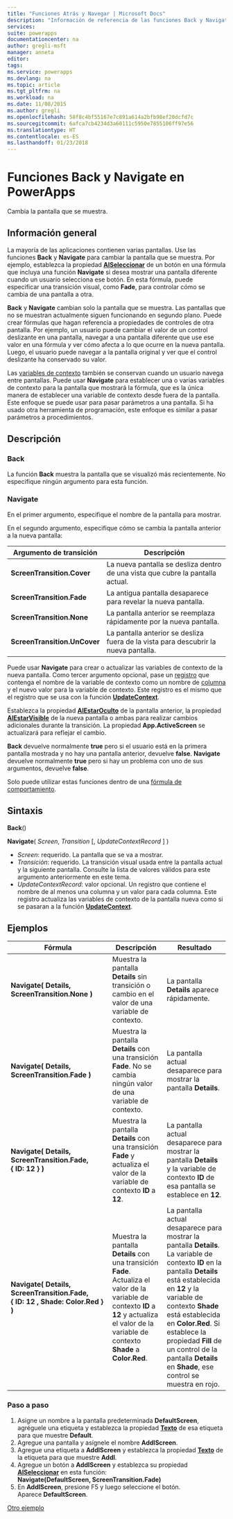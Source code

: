```yaml
---
title: "Funciones Atrás y Navegar | Microsoft Docs"
description: "Información de referencia de las funciones Back y Navigate de PowerApps, con sintaxis y ejemplos"
services: 
suite: powerapps
documentationcenter: na
author: gregli-msft
manager: anneta
editor: 
tags: 
ms.service: powerapps
ms.devlang: na
ms.topic: article
ms.tgt_pltfrm: na
ms.workload: na
ms.date: 11/08/2015
ms.author: gregli
ms.openlocfilehash: 58f8c4bf55167e7c891a614a2bfb98ef20dcfd7c
ms.sourcegitcommit: 6afca7cb4234d3a60111c5950e7855106ff97e56
ms.translationtype: HT
ms.contentlocale: es-ES
ms.lasthandoff: 01/23/2018
---
```

# <a name="back-and-navigate-functions-in-powerapps"></a>Funciones Back y Navigate en PowerApps
Cambia la pantalla que se muestra.

## <a name="overview"></a>Información general
La mayoría de las aplicaciones contienen varias pantallas.  Use las funciones **Back** y **Navigate** para cambiar la pantalla que se muestra. Por ejemplo, establezca la propiedad **[AlSeleccionar](../controls/properties-core.md)** de un botón en una fórmula que incluya una función **Navigate** si desea mostrar una pantalla diferente cuando un usuario selecciona ese botón. En esta fórmula, puede especificar una transición visual, como **Fade**, para controlar cómo se cambia de una pantalla a otra.  

**Back** y **Navigate** cambian solo la pantalla que se muestra. Las pantallas que no se muestran actualmente siguen funcionando en segundo plano. Puede crear fórmulas que hagan referencia a propiedades de controles de otra pantalla. Por ejemplo, un usuario puede cambiar el valor de un control deslizante en una pantalla, navegar a una pantalla diferente que use ese valor en una fórmula y ver cómo afecta a lo que ocurre en la nueva pantalla.  Luego, el usuario puede navegar a la pantalla original y ver que el control deslizante ha conservado su valor.

Las [variables de contexto](../working-with-variables.md#create-a-context-variable) también se conservan cuando un usuario navega entre pantallas. Puede usar **Navigate** para establecer una o varias variables de contexto para la pantalla que mostrará la fórmula, que es la única manera de establecer una variable de contexto desde fuera de la pantalla. Este enfoque se puede usar para pasar parámetros a una pantalla. Si ha usado otra herramienta de programación, este enfoque es similar a pasar parámetros a procedimientos.

## <a name="description"></a>Descripción
### <a name="back"></a>Back
La función **Back** muestra la pantalla que se visualizó más recientemente. No especifique ningún argumento para esta función.

### <a name="navigate"></a>Navigate
En el primer argumento, especifique el nombre de la pantalla para mostrar.  

 En el segundo argumento, especifique cómo se cambia la pantalla anterior a la nueva pantalla:

| Argumento de transición | Descripción |
| --- | --- |
| **ScreenTransition.Cover** |La nueva pantalla se desliza dentro de una vista que cubre la pantalla actual. |
| **ScreenTransition.Fade** |La antigua pantalla desaparece para revelar la nueva pantalla. |
| **ScreenTransition.None** |La pantalla anterior se reemplaza rápidamente por la nueva pantalla. |
| **ScreenTransition.UnCover** |La pantalla anterior se desliza fuera de la vista para descubrir la nueva pantalla. |

Puede usar **Navigate** para crear o actualizar las variables de contexto de la nueva pantalla. Como tercer argumento opcional, pase un [registro](../working-with-tables.md#records) que contenga el nombre de la variable de contexto como un nombre de [columna](../working-with-tables.md#columns) y el nuevo valor para la variable de contexto.  Este registro es el mismo que el registro que se usa con la función **[UpdateContext](function-updatecontext.md)**.

Establezca la propiedad **[AlEstarOculto](../controls/control-screen.md)** de la pantalla anterior, la propiedad **[AlEstarVisible](../controls/control-screen.md)** de la nueva pantalla o ambas para realizar cambios adicionales durante la transición. La propiedad **App.ActiveScreen** se actualizará para reflejar el cambio.

**Back** devuelve normalmente **true** pero si el usuario está en la primera pantalla mostrada y no hay una pantalla anterior, devuelve **false**.  **Navigate** devuelve normalmente **true** pero si hay un problema con uno de sus argumentos, devuelve **false**.

Solo puede utilizar estas funciones dentro de una [fórmula de comportamiento](../working-with-formulas-in-depth.md).

## <a name="syntax"></a>Sintaxis
**Back**()

**Navigate**( *Screen*, *Transition* [, *UpdateContextRecord* ] )

* *Screen*: requerido. La pantalla que se va a mostrar.
* *Transición*: requerido.  La transición visual usada entre la pantalla actual y la siguiente pantalla. Consulte la lista de valores válidos para este argumento anteriormente en este tema.
* *UpdateContextRecord*: valor opcional.  Un registro que contiene el nombre de al menos una columna y un valor para cada columna. Este registro actualiza las variables de contexto de la pantalla nueva como si se pasaran a la función **[UpdateContext](function-updatecontext.md)**.

## <a name="examples"></a>Ejemplos
| Fórmula | Descripción | Resultado |
| --- | --- | --- |
| **Navigate( Details, ScreenTransition.None )** |Muestra la pantalla **Details** sin transición o cambio en el valor de una variable de contexto. |La pantalla **Details** aparece rápidamente. |
| **Navigate( Details, ScreenTransition.Fade )** |Muestra la pantalla **Details** con una transición **Fade**.  No se cambia ningún valor de una variable de contexto. |La pantalla actual desaparece para mostrar la pantalla **Details**. |
| **Navigate( Details, ScreenTransition.Fade, {&nbsp;ID:&nbsp;12&nbsp;} )** |Muestra la pantalla **Details** con una transición **Fade** y actualiza el valor de la variable de contexto **ID** a **12**. |La pantalla actual desaparece para mostrar la pantalla **Details** y la variable de contexto **ID** de esa pantalla se establece en **12**. |
| **Navigate( Details, ScreenTransition.Fade, {&nbsp;ID:&nbsp;12&nbsp;,&nbsp;Shade:&nbsp;Color.Red&nbsp;} )** |Muestra la pantalla **Details** con una transición **Fade**. Actualiza el valor de la variable de contexto **ID** a **12** y actualiza el valor de la variable de contexto **Shade** a **Color.Red**. |La pantalla actual desaparece para mostrar la pantalla **Details**. La variable de contexto **ID** en la pantalla **Details** está establecida en **12** y la variable de contexto **Shade** está establecida en **Color.Red**. Si establece la propiedad **Fill** de un control de la pantalla **Details** en **Shade**, ese control se muestra en rojo. |

### <a name="step-by-step"></a>Paso a paso
1. Asigne un nombre a la pantalla predeterminada **DefaultScreen**, agréguele una etiqueta y establezca la propiedad **[Texto](../controls/properties-core.md)**  de esa etiqueta para que muestre **Default**.
2. Agregue una pantalla y asígnele el nombre **AddlScreen**.
3. Agregue una etiqueta a **AddlScreen** y establezca la propiedad **[Texto](../controls/properties-core.md)** de la etiqueta para que muestre **Addl**.
4. Agregue un botón a **AddlScreen** y establezca su propiedad **[AlSeleccionar](../controls/properties-core.md)** en esta función:<br>**Navigate(DefaultScreen, ScreenTransition.Fade)**
5. En **AddlScreen**, presione F5 y luego seleccione el botón.<br>Aparece **DefaultScreen**.

[Otro ejemplo](../add-screen-context-variables.md)

